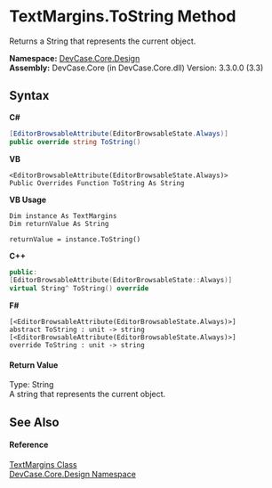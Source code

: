 # TextMargins.ToString Method 
 

Returns a String that represents the current object.

**Namespace:**&nbsp;<a href="N_DevCase_Core_Design">DevCase.Core.Design</a><br />**Assembly:**&nbsp;DevCase.Core (in DevCase.Core.dll) Version: 3.3.0.0 (3.3)

## Syntax

**C#**<br />
``` C#
[EditorBrowsableAttribute(EditorBrowsableState.Always)]
public override string ToString()
```

**VB**<br />
``` VB
<EditorBrowsableAttribute(EditorBrowsableState.Always)>
Public Overrides Function ToString As String
```

**VB Usage**<br />
``` VB Usage
Dim instance As TextMargins
Dim returnValue As String

returnValue = instance.ToString()
```

**C++**<br />
``` C++
public:
[EditorBrowsableAttribute(EditorBrowsableState::Always)]
virtual String^ ToString() override
```

**F#**<br />
``` F#
[<EditorBrowsableAttribute(EditorBrowsableState.Always)>]
abstract ToString : unit -> string 
[<EditorBrowsableAttribute(EditorBrowsableState.Always)>]
override ToString : unit -> string 
```


#### Return Value
Type: String<br />A string that represents the current object.

## See Also


#### Reference
<a href="T_DevCase_Core_Design_TextMargins">TextMargins Class</a><br /><a href="N_DevCase_Core_Design">DevCase.Core.Design Namespace</a><br />